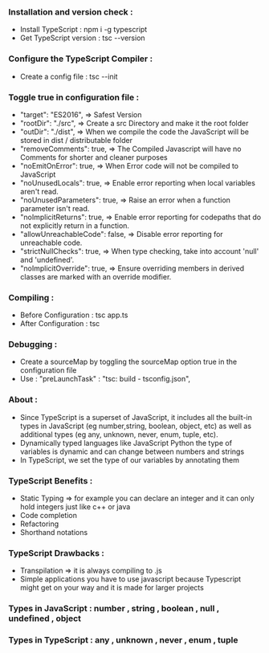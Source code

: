 ### Installation and version check :

- Install TypeScript : npm i -g typescript
- Get TypeScript version : tsc --version

### Configure the TypeScript Compiler :

- Create a config file : tsc --init

### Toggle true in configuration file :

- "target": "ES2016", => Safest Version
- "rootDir": "./src", => Create a src Directory and make it the root folder
- "outDir": "./dist", => When we compile the code the JavaScript will be stored in dist / distributable folder
- "removeComments": true, => The Compiled Javascript will have no Comments for shorter and cleaner purposes
- "noEmitOnError": true, => When Error code will not be compiled to JavaScript
- "noUnusedLocals": true, => Enable error reporting when local variables aren't read.
- "noUnusedParameters": true, => Raise an error when a function parameter isn't read.
- "noImplicitReturns": true, => Enable error reporting for codepaths that do not explicitly return in a function.
- "allowUnreachableCode": false, => Disable error reporting for unreachable code.
- "strictNullChecks": true, => When type checking, take into account 'null' and 'undefined'.
- "noImplicitOverride": true, => Ensure overriding members in derived classes are marked with an override modifier.

### Compiling :

- Before Configuration : tsc app.ts
- After Configuration : tsc

### Debugging :

- Create a sourceMap by toggling the sourceMap option true in the configuration file
- Use : "preLaunchTask" : "tsc: build - tsconfig.json",

### About :

- Since TypeScript is a superset of JavaScript, it includes all the built-in types in JavaScript (eg number,string, boolean, object, etc) as well as additional types (eg any, unknown, never, enum, tuple, etc).
- Dynamically typed languages like JavaScript Python the type of variables is dynamic and can change between numbers and strings
- In TypeScript, we set the type of our variables by annotating them

### TypeScript Benefits :

- Static Typing => for example you can declare an integer and it can only hold integers just like c++ or java
- Code completion
- Refactoring
- Shorthand notations

### TypeScript Drawbacks :

- Transpilation => it is always compiling to .js
- Simple applications you have to use javascript because Typescript might get on your way and it is made for larger projects

### Types in JavaScript : number , string , boolean , null , undefined , object

### Types in TypeScript : any , unknown , never , enum , tuple
